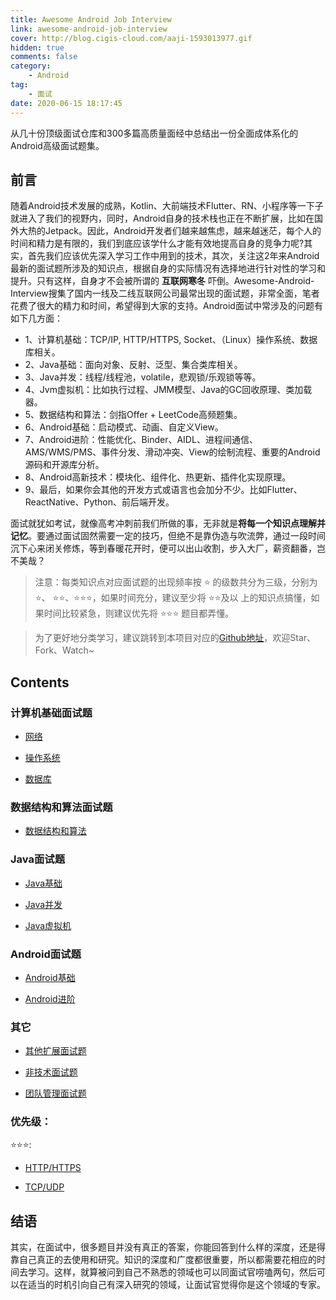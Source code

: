 ```yaml
---
title: Awesome Android Job Interview
link: awesome-android-job-interview
cover: http://blog.cigis-cloud.com/aaji-1593013977.gif
hidden: true
comments: false
category: 
    - Android
tag:
    - 面试
date: 2020-06-15 18:17:45
---
```


<article class="message message-immersive is-primary">
  <div class="message-body">
  <i class="fas fa-lightbulb mr-2"></i>
    从几十份顶级面试仓库和300多篇高质量面经中总结出一份全面成体系化的Android高级面试题集。
  </div>
</article>

<!-- more -->

## 前言

随着Android技术发展的成熟，Kotlin、大前端技术Flutter、RN、小程序等一下子就进入了我们的视野内，同时，Android自身的技术栈也正在不断扩展，比如在国外大热的Jetpack。因此，Android开发者们越来越焦虑，越来越迷茫，每个人的时间和精力是有限的，我们到底应该学什么才能有效地提高自身的竞争力呢?其实，首先我们应该优先深入学习工作中用到的技术，其次，关注这2年来Android最新的面试题所涉及的知识点，根据自身的实际情况有选择地进行针对性的学习和提升。只有这样，自身才不会被所谓的 **互联网寒冬** 吓倒。Awesome-Android-Interview搜集了国内一线及二线互联网公司最常出现的面试题，非常全面，笔者花费了很大的精力和时间，希望得到大家的支持。Android面试中常涉及的问题有如下几方面：

- 1、计算机基础：TCP/IP, HTTP/HTTPS, Socket、（Linux）操作系统、数据库相关。
- 2、Java基础：面向对象、反射、泛型、集合类库相关。
- 3、Java并发：线程/线程池，volatile，悲观锁/乐观锁等等。
- 4、Jvm虚拟机：比如执行过程、JMM模型、Java的GC回收原理、类加载器。
- 5、数据结构和算法：剑指Offer + LeetCode高频题集。
- 6、Android基础：启动模式、动画、自定义View。
- 7、Android进阶：性能优化、Binder、AIDL、进程间通信、AMS/WMS/PMS、事件分发、滑动冲突、View的绘制流程、重要的Android源码和开源库分析。
- 8、Android高新技术：模块化、组件化、热更新、插件化实现原理。
- 9、最后，如果你会其他的开发方式或语言也会加分不少。比如Flutter、ReactNative、Python、前后端开发。


面试就犹如考试，就像高考冲刺前我们所做的事，无非就是**将每一个知识点理解并记忆**。要通过面试固然需要一定的技巧，但绝不是靠伪造与吹流弊，通过一段时间沉下心来闭关修炼，等到春暖花开时，便可以出山收割，步入大厂，薪资翻番，岂不美哉？

> 注意：每类知识点对应面试题的出现频率按  ⭐ 的级数共分为三级，分别为 ⭐、 ⭐⭐、⭐⭐⭐，如果时间充分，建议至少将 ⭐⭐及以  上的知识点搞懂，如果时间比较紧急，则建议优先将 ⭐⭐⭐ 题目都弄懂。

> 为了更好地分类学习，建议跳转到本项目对应的[Github地址](https://github.com/JsonChao/Awesome-Android-Interview)，欢迎Star、Fork、Watch~

## Contents

### 计算机基础面试题

* [网络](/计算机基础/网络面试题/)

* [操作系统](/operating-system-ji/)

* [数据库](/计算机基础/数据库面试题)

### 数据结构和算法面试题

* [数据结构和算法](/数据结构和算法/说明/)

### Java面试题

* [Java基础](/Java/Java基础面试题/)

* [Java并发](/Java/Java并发面试题/)

* [Java虚拟机](/Java/Java虚拟机面试题/)

### Android面试题

* [Android基础](/android-junior/)

* [Android进阶](/android-senior/)

### 其它

* [其他扩展面试题](/其他/其它扩展面试题/)

* [非技术面试题](/其它/非技术面试题/)

* [团队管理面试题](/manager-job-interview/)

### 优先级：

⭐⭐⭐:

* [HTTP/HTTPS](/%E8%AE%A1%E7%AE%97%E6%9C%BA%E5%9F%BA%E7%A1%80/%E7%BD%91%E7%BB%9C%E9%9D%A2%E8%AF%95%E9%A2%98/#%E4%B8%80%E3%80%81HTTP-HTTPS-%EF%BC%88%E2%AD%90%E2%AD%90%E2%AD%90%EF%BC%89)

* [TCP/UDP](/%E8%AE%A1%E7%AE%97%E6%9C%BA%E5%9F%BA%E7%A1%80/%E7%BD%91%E7%BB%9C%E9%9D%A2%E8%AF%95%E9%A2%98/#%E4%BA%8C%E3%80%81TCP-UDP-%EF%BC%88%E2%AD%90%E2%AD%90%E2%AD%90%EF%BC%89)

## 结语

其实，在面试中，很多题目并没有真正的答案，你能回答到什么样的深度，还是得靠自己真正的去使用和研究。知识的深度和广度都很重要，所以都需要花相应的时间去学习。这样，就算被问到自己不熟悉的领域也可以同面试官唠嗑两句，然后可以在适当的时机引向自己有深入研究的领域，让面试官觉得你是这个领域的专家。